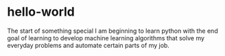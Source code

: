 # hello-world
The start of something special
I am beginning to learn python with the end goal of learning to develop machine learning algorithms that solve my everyday problems and automate certain parts of my job.
